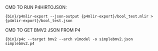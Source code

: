 CMD TO RUN P4HIRTOJSON:
```
{bin}/p4mlir-export --json-output {p4mlir-export}/bool_test.mlir > {p4mlir-export}/bool_test.json
```

CMD TO GET BMV2 JSON FROM P4
```
{bin}/p4c --target bmv2 --arch v1model -o simplebmv2.json simplebmv2.p4
```
